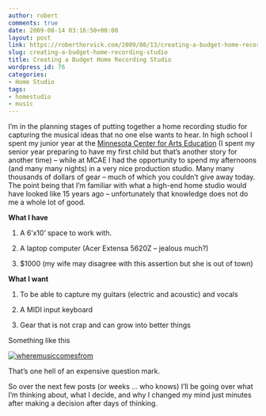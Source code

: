 ```yaml
---
author: robert
comments: true
date: 2009-08-14 03:16:50+00:00
layout: post
link: https://roberthorvick.com/2009/08/13/creating-a-budget-home-recording-studio/
slug: creating-a-budget-home-recording-studio
title: Creating a Budget Home Recording Studio
wordpress_id: 76
categories:
- Home Studio
tags:
- homestudio
- music
---
```


I’m in the planning stages of putting together a home recording studio for capturing the musical ideas that no one else wants to hear. In high school I spent my junior year at the [Minnesota Center for Arts Education](http://www.pcae.k12.mn.us/) (I spent my senior year preparing to have my first child but that’s another story for another time) – while at MCAE I had the opportunity to spend my afternoons (and many many nights) in a very nice production studio. Many many thousands of dollars of gear – much of which you couldn’t give away today. The point being that I’m familiar with what a high-end home studio would have looked like 15 years ago – unfortunately that knowledge does not do me a whole lot of good.

 

**What I have**

 

  
  1. A 6’x10’ space to work with. 
   
  2. A laptop computer (Acer Extensa 5620Z – jealous much?) 
   
  3. $1000 (my wife may disagree with this assertion but she is out of town) 
 

**What I want**

 

  
  1. To be able to capture my guitars (electric and acoustic) and vocals 
   
  2. A MIDI input keyboard 
   
  3. Gear that is not crap and can grow into better things 
 

Something like this

 

[![wheremusiccomesfrom](http://www.roberthorvick.com/images/CreatingaBudgetHomeRecordingStudio_14762/wheremusiccomesfrom_thumb.png)](http://www.roberthorvick.com/images/CreatingaBudgetHomeRecordingStudio_14762/wheremusiccomesfrom.png)

 

That’s one hell of an expensive question mark.

 

So over the next few posts (or weeks … who knows) I’ll be going over what I’m thinking about, what I decide, and why I changed my mind just minutes after making a decision after days of thinking.

